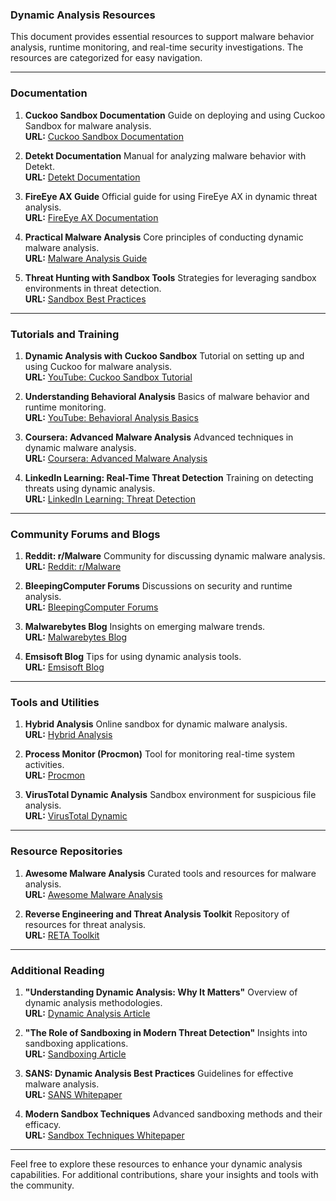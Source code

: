 ### **Dynamic Analysis Resources**

This document provides essential resources to support malware behavior analysis, runtime monitoring, and real-time security investigations. The resources are categorized for easy navigation.

---

### **Documentation**

1. **Cuckoo Sandbox Documentation**
   Guide on deploying and using Cuckoo Sandbox for malware analysis.  
   **URL:** [Cuckoo Sandbox Documentation](https://cuckoosandbox.org)

2. **Detekt Documentation**
   Manual for analyzing malware behavior with Detekt.  
   **URL:** [Detekt Documentation](https://detekt.dev)

3. **FireEye AX Guide**
   Official guide for using FireEye AX in dynamic threat analysis.  
   **URL:** [FireEye AX Documentation](https://fireeye.com)

4. **Practical Malware Analysis**
   Core principles of conducting dynamic malware analysis.  
   **URL:** [Malware Analysis Guide](https://malwareguide.com)

5. **Threat Hunting with Sandbox Tools**
   Strategies for leveraging sandbox environments in threat detection.  
   **URL:** [Sandbox Best Practices](https://sandboxpractices.com)

---

### **Tutorials and Training**

1. **Dynamic Analysis with Cuckoo Sandbox**
   Tutorial on setting up and using Cuckoo for malware analysis.  
   **URL:** [YouTube: Cuckoo Sandbox Tutorial](https://youtube.com)

2. **Understanding Behavioral Analysis**
   Basics of malware behavior and runtime monitoring.  
   **URL:** [YouTube: Behavioral Analysis Basics](https://youtube.com)

3. **Coursera: Advanced Malware Analysis**
   Advanced techniques in dynamic malware analysis.  
   **URL:** [Coursera: Advanced Malware Analysis](https://coursera.org)

4. **LinkedIn Learning: Real-Time Threat Detection**
   Training on detecting threats using dynamic analysis.  
   **URL:** [LinkedIn Learning: Threat Detection](https://linkedin.com)

---

### **Community Forums and Blogs**

1. **Reddit: r/Malware**
   Community for discussing dynamic malware analysis.  
   **URL:** [Reddit: r/Malware](https://reddit.com/r/Malware)

2. **BleepingComputer Forums**
   Discussions on security and runtime analysis.  
   **URL:** [BleepingComputer Forums](https://bleepingcomputer.com)

3. **Malwarebytes Blog**
   Insights on emerging malware trends.  
   **URL:** [Malwarebytes Blog](https://blog.malwarebytes.com)

4. **Emsisoft Blog**
   Tips for using dynamic analysis tools.  
   **URL:** [Emsisoft Blog](https://emsisoft.com/blog)

---

### **Tools and Utilities**

1. **Hybrid Analysis**
   Online sandbox for dynamic malware analysis.  
   **URL:** [Hybrid Analysis](https://hybrid-analysis.com)

2. **Process Monitor (Procmon)**
   Tool for monitoring real-time system activities.  
   **URL:** [Procmon](https://learn.microsoft.com/sysinternals/downloads/procmon)

3. **VirusTotal Dynamic Analysis**
   Sandbox environment for suspicious file analysis.  
   **URL:** [VirusTotal Dynamic](https://virustotal.com)

---

### **Resource Repositories**

1. **Awesome Malware Analysis**
   Curated tools and resources for malware analysis.  
   **URL:** [Awesome Malware Analysis](https://github.com/awesome-malware-analysis)

2. **Reverse Engineering and Threat Analysis Toolkit**
   Repository of resources for threat analysis.  
   **URL:** [RETA Toolkit](https://reta-toolkit.com)

---

### **Additional Reading**

1. **"Understanding Dynamic Analysis: Why It Matters"**
   Overview of dynamic analysis methodologies.  
   **URL:** [Dynamic Analysis Article](https://dynamic-analysis.com)

2. **"The Role of Sandboxing in Modern Threat Detection"**
   Insights into sandboxing applications.  
   **URL:** [Sandboxing Article](https://sandboxing.com)

3. **SANS: Dynamic Analysis Best Practices**
   Guidelines for effective malware analysis.  
   **URL:** [SANS Whitepaper](https://sans.org)

4. **Modern Sandbox Techniques**
   Advanced sandboxing methods and their efficacy.  
   **URL:** [Sandbox Techniques Whitepaper](https://sandbox-techniques.com)

---

Feel free to explore these resources to enhance your dynamic analysis capabilities. For additional contributions, share your insights and tools with the community.

